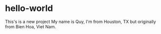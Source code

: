 # hello-world
This's is a new project
My name is Quy, I'm from Houston, TX but originally from Bien Hoa, Viet Nam.  
